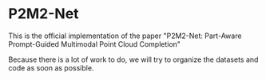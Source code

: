 # P2M2-Net

This is the official implementation of the paper "P2M2-Net: Part-Aware Prompt-Guided Multimodal Point Cloud Completion"

Because there is a lot of work to do, we will try to organize the datasets and code as soon as possible.
